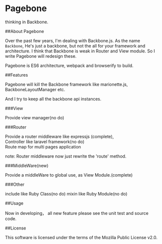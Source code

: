 # Pagebone
thinking in Backbone.


##About Pagebone

Over the past few years, I'm dealing with Backbone.js. As the name `Backbone`, He's just a backbone, but not the all for your framework and architecture. I think that Backbone is weak in Router and View module. So I write Pagebone  will redesign these.   
   
Pagebone is ES6 architecture, webpack and browserify to build.




##Features

Pagebone will kill the Backbone framework like marionette.js, BackboneLayoutManager etc.

And I try to keep all the backbone api instances.



###View

Provide view manager(no do)



###Router


Provide a  router middleware like expressjs (complete),    
Controller like laravel framework(no do)   
Route map for multi pages application   


note: Router middleware now just rewrite the 'route' method.   



###MiddleWare(new)


Provide a middleWare to global use, as View Module.(complete)



###Other


include like Ruby Class(no do)
mixin like Ruby Module(no do)





##Usage


Now in developing， all new feature please see the unit test and source code.





##License

This software is licensed under the terms of the Mozilla Public License v2.0. 




